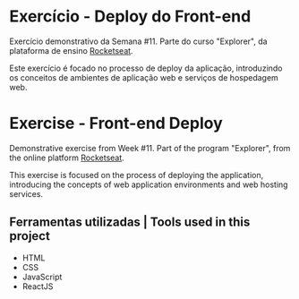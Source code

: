 # Exercício - Deploy do Front-end

Exercício demonstrativo da Semana #11. Parte do curso "Explorer", da plataforma de ensino [Rocketseat](https://rocketseat.com.br/).

Este exercício é focado no processo de deploy da aplicação,
introduzindo os conceitos de ambientes de aplicação web e serviços de hospedagem web.

# Exercise - Front-end Deploy

Demonstrative exercise from Week #11. Part of the program "Explorer", from the online platform [Rocketseat](https://rocketseat.com.br/).

This exercise is focused on the process of deploying the application,
introducing the concepts of web application environments and web hosting services.


## Ferramentas utilizadas | Tools used in this project

- HTML
- CSS
- JavaScript
- ReactJS

